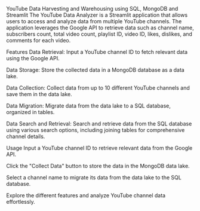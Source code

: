 YouTube Data Harvesting and Warehousing using SQL, MongoDB and Streamlit
The YouTube Data Analyzer is a Streamlit application that allows users to access and analyze data from multiple YouTube channels. The application leverages the Google API to retrieve data such as channel name, subscribers count, total video count, playlist ID, video ID, likes, dislikes, and comments for each video.

Features Data Retrieval: Input a YouTube channel ID to fetch relevant data using the Google API.

Data Storage: Store the collected data in a MongoDB database as a data lake.

Data Collection: Collect data from up to 10 different YouTube channels and save them in the data lake.

Data Migration: Migrate data from the data lake to a SQL database, organized in tables.

Data Search and Retrieval: Search and retrieve data from the SQL database using various search options, including joining tables for comprehensive channel details.

Usage Input a YouTube channel ID to retrieve relevant data from the Google API.

Click the "Collect Data" button to store the data in the MongoDB data lake.

Select a channel name to migrate its data from the data lake to the SQL database.

Explore the different features and analyze YouTube channel data effortlessly.
